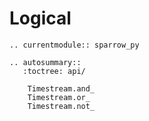 # Logical

```{eval-rst}
.. currentmodule:: sparrow_py

.. autosummary::
   :toctree: api/

    Timestream.and_
    Timestream.or_
    Timestream.not_
```